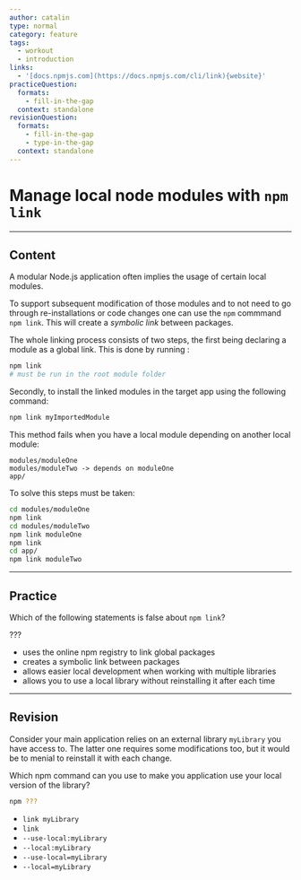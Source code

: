 ```yaml
---
author: catalin
type: normal
category: feature
tags:
  - workout
  - introduction
links:
  - '[docs.npmjs.com](https://docs.npmjs.com/cli/link){website}'
practiceQuestion:
  formats:
    - fill-in-the-gap
  context: standalone
revisionQuestion:
  formats:
    - fill-in-the-gap
    - type-in-the-gap
  context: standalone
---
```


# Manage local node modules with `npm link`


---

## Content

A modular Node.js application often implies the usage of certain local modules.

To support subsequent modification of those modules and to not need to go through re-installations or code changes one can use the `npm` commmand `npm link`. This will create a *symbolic link* between packages.

The whole linking process consists of two steps, the first being declaring a module as a global link. This is done by running :

```bash
npm link
# must be run in the root module folder
```

Secondly, to install the linked modules in the target app using the following command:

```bash
npm link myImportedModule
```

This method fails when you have a local module depending on another local module:

```plain-text
modules/moduleOne
modules/moduleTwo -> depends on moduleOne
app/
```

To solve this steps must be taken:

```bash
cd modules/moduleOne
npm link
cd modules/moduleTwo
npm link moduleOne
npm link
cd app/
npm link moduleTwo
```


---

## Practice

Which of the following statements is false about `npm link`?

???

- uses the online npm registry to link global packages
- creates a symbolic link between packages
- allows easier local development when working with multiple libraries
- allows you to use a local library without reinstalling it after each time


---

## Revision

Consider your main application relies on an external library `myLibrary` you have access to. The latter one requires some modifications too, but it would be to menial to reinstall it with each change.

Which npm command can you use to make you application use your local version of the library?

```bash
npm ???
```

- `link myLibrary`
- `link`
- `--use-local:myLibrary`
- `--local:myLibrary`
- `--use-local=myLibrary`
- `--local=myLibrary`
